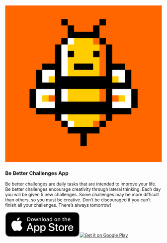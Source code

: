 
![](/images/icon.png)
### Be Better Challenges App

Be better challenges are daily tasks that are intended to improve your life. Be better challenges encourage creativity through lateral thinking. Each day you will be given 5 new challenges. Some challenges may be more difficult than others, so you must be creative. Don’t be discouraged if you can’t finish all your challenges. There’s always tomorrow!

<a href="https://apps.apple.com/us/app/be-better-challenges/id1492528710">![Download on App Store](/images/Download_on_the_App_Store_Badge_US-UK_RGB_blk_092917.svg)</a><a href='https://play.google.com/store/apps/details?id=com.kingpixel.be_better_challenges&pcampaignid=pcampaignidMKT-Other-global-all-co-prtnr-py-PartBadge-Mar2515-1'><img alt='Get it on Google Play' src='https://play.google.com/intl/en_us/badges/static/images/badges/en_badge_web_generic.png'/></a>
